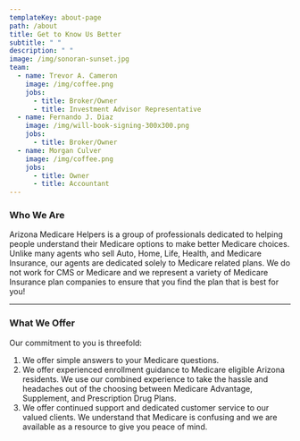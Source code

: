 ```yaml
---
templateKey: about-page
path: /about
title: Get to Know Us Better
subtitle: " "
description: " "
image: /img/sonoran-sunset.jpg
team:
  - name: Trevor A. Cameron
    image: /img/coffee.png
    jobs:
      - title: Broker/Owner
      - title: Investment Advisor Representative
  - name: Fernando J. Diaz
    image: /img/will-book-signing-300x300.png
    jobs:
      - title: Broker/Owner
  - name: Morgan Culver
    image: /img/coffee.png
    jobs:
      - title: Owner
      - title: Accountant
---
```

### Who We Are
Arizona Medicare Helpers is a group of professionals dedicated to helping people understand their Medicare options to make better Medicare choices. Unlike many agents who sell Auto, Home, Life, Health, and Medicare Insurance, our agents are dedicated solely to Medicare related plans. We do not work for CMS or Medicare and we represent a variety of Medicare Insurance plan companies to ensure that you find the plan that is best for you!

---

### What We Offer
Our commitment to you is threefold:
1. We offer simple answers to your Medicare questions.
1. We offer experienced enrollment guidance to Medicare eligible Arizona residents. We use our combined experience to take the hassle and headaches out of the choosing between Medicare Advantage, Supplement, and Prescription Drug Plans.
1. We offer continued support and dedicated customer service to our valued clients. We understand that Medicare is confusing and we are available as a resource to give you peace of mind.
